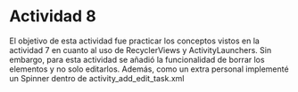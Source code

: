 # Actividad 8
El objetivo de esta actividad fue practicar los conceptos vistos en la actividad 7 en cuanto al uso de RecyclerViews y ActivityLaunchers. 
Sin embargo, para esta actividad se añadió la funcionalidad de borrar los elementos y no solo editarlos. Además, como un extra personal
implementé un Spinner dentro de activity_add_edit_task.xml
